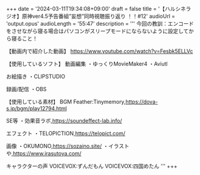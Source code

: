 +++
date = '2024-03-11T19:34:08+09:00'
draft = false
title = '【ハルシネラジオ】原神ver4.5予告番組”妄想”同時視聴振り返り ！！#12'
audioUrl = 'output.opus'
audioLength = '55:47'
description = '''
今回の教訓：エンコードをさせながら寝る場合はパソコンがスリープモードにならないように設定してから寝ること！

【動画内で紹介した動画】
https://www.youtube.com/watch?v=Fesbk5ELLVc


【使用しているソフト】
動画編集
・ゆっくりMovieMaker4
・Aviutl

お絵描き
・CLIPSTUDIO

録画/配信
・OBS

【使用している素材】
BGM
Feather:Tinymemory,https://dova-s.jp/bgm/play12794.html

SE等
・効果音ラボ,https://soundeffect-lab.info/

エフェクト
・TELOPICTION,https://telopict.com/

画像
・OKUMONO,https://sozaino.site/
・イラストや,https://www.irasutoya.com/

キャラクターの声
VOICEVOX:ずんだもん
VOICEVOX:四国めたん
'''
+++


